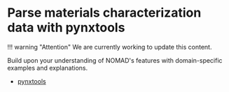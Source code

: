 # Parse materials characterization data with pynxtools

!!! warning "Attention"
    We are currently working to update this content.

Build upon your understanding of NOMAD's features with domain-specific examples and explanations.

<!--- ### Contextualization for pynxtools and its plugins-->

- [pynxtools](https://fairmat-nfdi.github.io/pynxtools/)
